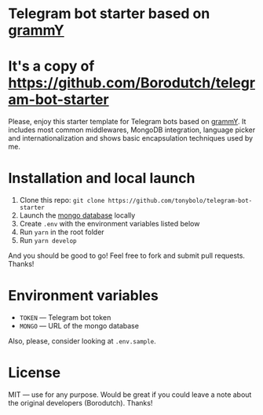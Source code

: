# Telegram bot starter based on [grammY](https://grammy.dev)
# It's a copy of https://github.com/Borodutch/telegram-bot-starter


Please, enjoy this starter template for Telegram bots based on [grammY](https://grammy.dev). It includes most common middlewares, MongoDB integration, language picker and internationalization and shows basic encapsulation techniques used by me.

# Installation and local launch

1. Clone this repo: `git clone https://github.com/tonybolo/telegram-bot-starter`
2. Launch the [mongo database](https://www.mongodb.com/) locally
3. Create `.env` with the environment variables listed below
4. Run `yarn` in the root folder
5. Run `yarn develop`

And you should be good to go! Feel free to fork and submit pull requests. Thanks!

# Environment variables

- `TOKEN` — Telegram bot token
- `MONGO` — URL of the mongo database

Also, please, consider looking at `.env.sample`.

# License

MIT — use for any purpose. Would be great if you could leave a note about the original developers (Borodutch). Thanks!
